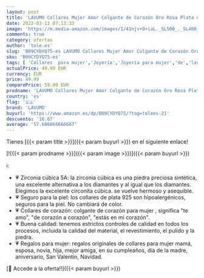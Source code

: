```yaml
---
layout: post
title: 'LAVUMO Collares Mujer Amor Colgante de Corazón Oro Rosa Plata de Ley 925 Collares de Mujer Joyas Regalos para Esposa  Mamá  Novia  Cumpleaños Navidad Aniversario día de San Valentín Regalo RG-05 '
date: 2022-03-12 07:13:33
image: 'https://m.media-amazon.com/images/I/41njv+O+iaL._SL500_._SL400_.jpg'
comments: true
category: ofertas
author: 'tole.es'
slug: 'B09CYDYQ75-es LAVUMO Collares Mujer Amor Colgante de Corazón Oro Rosa...'
sku: 'B09CYDYQ75-es'
tags: [ 'Collares  para mujer','Joyería','Joyería para mujer','de','lavumo','ley','navidad','plata', ]
actualPrice: 49.99 EUR
currency: EUR
price: 49.99
comparePrice: 59.99 EUR
prodname: 'LAVUMO Collares Mujer Amor Colgante de Corazón Oro Rosa Plata de Ley 925 Collares de Mujer Joyas Regalos para Esposa  Mamá  Novia  Cumpleaños Navidad Aniversario día de San Valentín Regalo RG-05 '
country: 'es'
flag: '🇪🇸'
brand: 'LAVUMO'
buyurl: 'https://www.amazon.es/dp/B09CYDYQ75/?tag=tolees-21'
descuento: '16.67'
average: '57.606666666667'
---
```


Tienes [{{< param title >}}]({{< param buyurl >}}) en el siguiente enlace!

[![{{< param prodname >}}]({{< param image >}})]({{< param buyurl >}})

ℹ️:

- 💗 Zirconia cúbica 5A: la zirconia cúbica es una piedra preciosa sintética, una excelente alternativa a los diamantes y al igual que los diamantes. Elegimos la excelente circonita cúbica. se vuelve hermoso y asequible.
- 💗 Seguro para la piel: los collares de plata 925 son hipoalergénicos, seguros para la piel. No cambiará de color.
- 💗 Collares de corazón: colgante de corazón para mujer , significa "te amo", "de corazón a corazón", "estás en mi corazón".
- 💗 Buena calidad: tenemos estrictos controles de calidad en todos los procesos, incluida la calidad del material, el revestimiento, el pulido y la piedra.
- 💗 Regalos para mujer: regalos originales de collares para mujer mamá, esposa, novia, hija, mejor amiga, en su cumpleaños, día de la madre, aniversario, San Valentín, Navidad.

[🛒 Accede a la oferta!!]({{< param buyurl >}})
